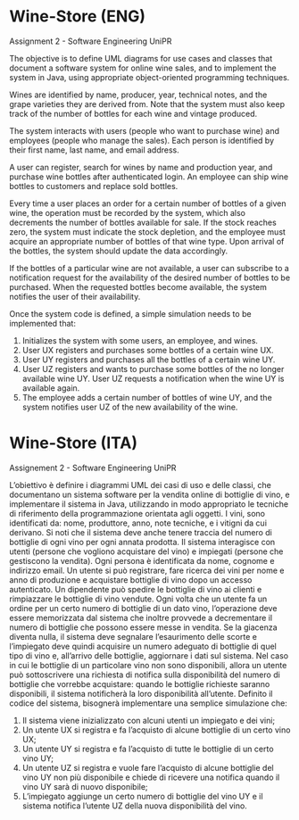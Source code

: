 # Wine-Store (ENG)

Assignment 2 - Software Engineering UniPR

The objective is to define UML diagrams for use cases and classes that document a software system for online wine sales, and to implement the system in Java, using appropriate object-oriented programming techniques.

Wines are identified by name, producer, year, technical notes, and the grape varieties they are derived from. Note that the system must also keep track of the number of bottles for each wine and vintage produced.

The system interacts with users (people who want to purchase wine) and employees (people who manage the sales). Each person is identified by their first name, last name, and email address.

A user can register, search for wines by name and production year, and purchase wine bottles after authenticated login. An employee can ship wine bottles to customers and replace sold bottles.

Every time a user places an order for a certain number of bottles of a given wine, the operation must be recorded by the system, which also decrements the number of bottles available for sale. If the stock reaches zero, the system must indicate the stock depletion, and the employee must acquire an appropriate number of bottles of that wine type. Upon arrival of the bottles, the system should update the data accordingly.

If the bottles of a particular wine are not available, a user can subscribe to a notification request for the availability of the desired number of bottles to be purchased. When the requested bottles become available, the system notifies the user of their availability.

Once the system code is defined, a simple simulation needs to be implemented that:
1) Initializes the system with some users, an employee, and wines.
2) User UX registers and purchases some bottles of a certain wine UX.
3) User UY registers and purchases all the bottles of a certain wine UY.
4) User UZ registers and wants to purchase some bottles of the no longer available wine UY. User UZ requests a notification when the wine UY is available again.
5) The employee adds a certain number of bottles of wine UY, and the system notifies user UZ of the new availability of the wine.

# Wine-Store (ITA)

Assignement 2 - Software Engineering UniPR

L’obiettivo è definire i diagrammi UML dei casi di uso e delle classi, che documentano un sistema
software per la vendita online di bottiglie di vino, e implementare il sistema in Java, utilizzando in
modo appropriato le tecniche di riferimento della programmazione orientata agli oggetti.
I vini, sono identificati da: nome, produttore, anno, note tecniche, e i vitigni da cui derivano. Si noti
che il sistema deve anche tenere traccia del numero di bottiglie di ogni vino per ogni annata prodotta.
Il sistema interagisce con utenti (persone che vogliono acquistare del vino) e impiegati (persone che
gestiscono la vendita). Ogni persona è identificata da nome, cognome e indirizzo email.
Un utente si può registrare, fare ricerca dei vini per nome e anno di produzione e acquistare bottiglie
di vino dopo un accesso autenticato. Un dipendente può spedire le bottiglie di vino ai clienti e
rimpiazzare le bottiglie di vino vendute.
Ogni volta che un utente fa un ordine per un certo numero di bottiglie di un dato vino, l’operazione
deve essere memorizzata dal sistema che inoltre provvede a decrementare il numero di bottiglie che
possono essere messe in vendita. Se la giacenza diventa nulla, il sistema deve segnalare l’esaurimento
delle scorte e l’impiegato deve quindi acquisire un numero adeguato di bottiglie di quel tipo di vino
e, all’arrivo delle bottiglie, aggiornare i dati sul sistema.
Nel caso in cui le bottiglie di un particolare vino non sono disponibili, allora un utente può
sottoscrivere una richiesta di notifica sulla disponibilità del numero di bottiglie che vorrebbe
acquistare: quando le bottiglie richieste saranno disponibili, il sistema notificherà la loro disponibilità
all’utente.
Definito il codice del sistema, bisognerà implementare una semplice simulazione che:
1) Il sistema viene inizializzato con alcuni utenti un impiegato e dei vini;
2) Un utente UX si registra e fa l’acquisto di alcune bottiglie di un certo vino UX;
2) Un utente UY si registra e fa l’acquisto di tutte le bottiglie di un certo vino UY;
3) Un utente UZ si registra e vuole fare l’acquisto di alcune bottiglie del vino UY non più disponibile
e chiede di ricevere una notifica quando il vino UY sarà di nuovo disponibile;
4) L’impiegato aggiunge un certo numero di bottiglie del vino UY e il sistema notifica l’utente UZ
della nuova disponibilità del vino.
